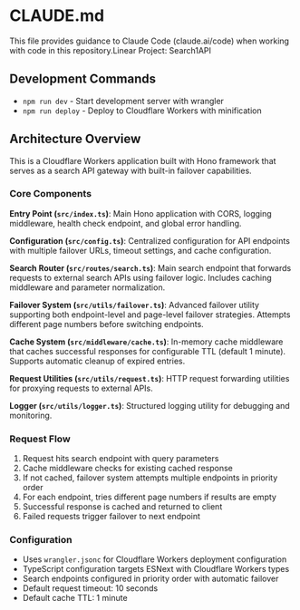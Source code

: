 # CLAUDE.md

This file provides guidance to Claude Code (claude.ai/code) when working with code in this repository.Linear Project: Search1API

## Development Commands

- `npm run dev` - Start development server with wrangler
- `npm run deploy` - Deploy to Cloudflare Workers with minification

## Architecture Overview

This is a Cloudflare Workers application built with Hono framework that serves as a search API gateway with built-in failover capabilities.

### Core Components

**Entry Point (`src/index.ts`)**: Main Hono application with CORS, logging middleware, health check endpoint, and global error handling.

**Configuration (`src/config.ts`)**: Centralized configuration for API endpoints with multiple failover URLs, timeout settings, and cache configuration.

**Search Router (`src/routes/search.ts`)**: Main search endpoint that forwards requests to external search APIs using failover logic. Includes caching middleware and parameter normalization.

**Failover System (`src/utils/failover.ts`)**: Advanced failover utility supporting both endpoint-level and page-level failover strategies. Attempts different page numbers before switching endpoints.

**Cache System (`src/middleware/cache.ts`)**: In-memory cache middleware that caches successful responses for configurable TTL (default 1 minute). Supports automatic cleanup of expired entries.

**Request Utilities (`src/utils/request.ts`)**: HTTP request forwarding utilities for proxying requests to external APIs.

**Logger (`src/utils/logger.ts`)**: Structured logging utility for debugging and monitoring.

### Request Flow

1. Request hits search endpoint with query parameters
2. Cache middleware checks for existing cached response
3. If not cached, failover system attempts multiple endpoints in priority order
4. For each endpoint, tries different page numbers if results are empty
5. Successful response is cached and returned to client
6. Failed requests trigger failover to next endpoint

### Configuration

- Uses `wrangler.jsonc` for Cloudflare Workers deployment configuration
- TypeScript configuration targets ESNext with Cloudflare Workers types
- Search endpoints configured in priority order with automatic failover
- Default request timeout: 10 seconds
- Default cache TTL: 1 minute

